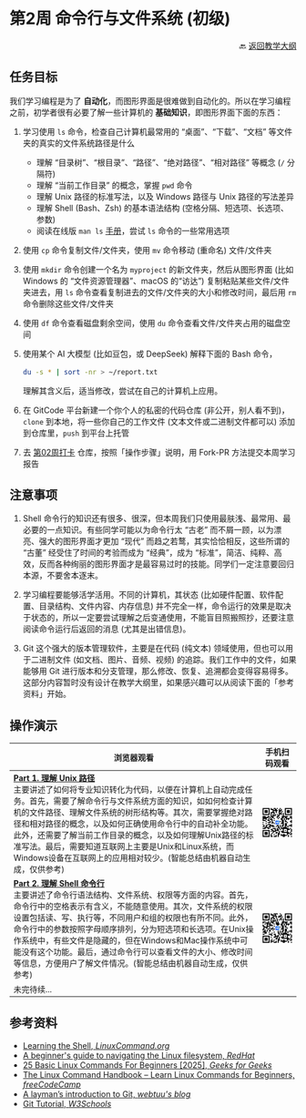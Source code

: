 # 第2周 命令行与文件系统 (初级)

<p align="right">🔙 <a href="https://gitcode.com/cueb-fintech/courses#%E6%95%99%E5%AD%A6%E5%A4%A7%E7%BA%B2">返回教学大纲</a></p>

## 任务目标

我们学习编程是为了 **自动化**，而图形界面是很难做到自动化的。所以在学习编程之前，初学者很有必要了解一些计算机的 **基础知识**，即图形界面下面的东西：

1. 学习使用 `ls` 命令，检查自己计算机最常用的 “桌面”、“下载”、“文档” 等文件夹的真实的文件系统路径是什么
    - 理解 “目录树”、“根目录”、“路径”、“绝对路径”、“相对路径” 等概念 (`/` 分隔符)
    - 理解 “当前工作目录” 的概念，掌握 `pwd` 命令
    - 理解 Unix 路径的标准写法，以及 Windows 路径与 Unix 路径的写法差异
    - 理解 Shell (Bash、Zsh) 的基本语法结构 (空格分隔、短选项、长选项、参数)
    - 阅读在线版 `man ls` [手册](https://man7.org/linux/man-pages/man1/ls.1.html)，尝试 `ls` 命令的一些常用选项
1. 使用 `cp` 命令复制文件/文件夹，使用 `mv` 命令移动 (重命名) 文件/文件夹
1. 使用 `mkdir` 命令创建一个名为 `myproject` 的新文件夹，然后从图形界面 (比如 Windows 的 “文件资源管理器”、macOS 的“访达”) 复制粘贴某些文件/文件夹进去，用 `ls` 命令查看复制进去的文件/文件夹的大小和修改时间，最后用 `rm` 命令删除这些文件/文件夹
1. 使用 `df` 命令查看磁盘剩余空间，使用 `du` 命令查看文件/文件夹占用的磁盘空间
1. 使用某个 AI 大模型 (比如豆包，或 DeepSeek) 解释下面的 Bash 命令，

    ```bash
    du -s * | sort -nr > ~/report.txt
    ```

    理解其含义后，适当修改，尝试在自己的计算机上应用。
1. 在 GitCode 平台新建一个你个人的私密的代码仓库 (非公开，别人看不到)，`clone` 到本地，将一些你自己的工作文件 (文本文件或二进制文件都可以) 添加到仓库里，`push` 到平台上托管
1. 去 [第02周打卡](https://gitcode.com/cueb-fintech/week02) 仓库，按照「操作步骤」说明，用 Fork-PR 方法提交本周学习报告

## 注意事项

1. Shell 命令行的知识还有很多、很深，但本周我们只使用最肤浅、最常用、最必要的一点知识。有些同学可能以为命令行太 “古老” 而不屑一顾，以为漂亮、强大的图形界面才更加 “现代” 而趋之若鹜，其实恰恰相反，这些所谓的 “古董” 经受住了时间的考验而成为 “经典”，成为 “标准”，简洁、纯粹、高效，反而各种绚丽的图形界面才是最容易过时的技能。同学们一定注意要回归本源，不要舍本逐末。

1. 学习编程要能够活学活用。不同的计算机，其状态 (比如硬件配置、软件配置、目录结构、文件内容、内存信息) 并不完全一样，命令运行的效果是取决于状态的，所以一定要尝试理解之后变通使用，不能盲目照搬照抄，还要注意阅读命令运行后返回的消息 (尤其是出错信息)。

1. Git 这个强大的版本管理软件，主要是在代码 (纯文本) 领域使用，但也可以用于二进制文件 (如文档、图片、音频、视频) 的追踪。我们工作中的文件，如果能够用 Git 进行版本和分支管理，那么修改、恢复、追溯都会变得容易得多。这部分内容暂时没有设计在教学大纲里，如果感兴趣可以从阅读下面的「参考资料」开始。

## 操作演示

|浏览器观看|手机扫码观看|
|----------------|----------|
|[**Part 1. 理解 Unix 路径**](https://meeting.tencent.com/crm/2qW3j06dba)</br>主要讲述了如何将专业知识转化为代码，以便在计算机上自动完成任务。首先，需要了解命令行与文件系统方面的知识，如如何检查计算机的文件路径、理解文件系统的树形结构等。其次，需要掌握绝对路径和相对路径的概念，以及如何正确使用命令行中的自动补全功能。此外，还需要了解当前工作目录的概念，以及如何理解Unix路径的标准写法。最后，需要知道互联网上主要是Unix和Linux系统，而Windows设备在互联网上的应用相对较少。(智能总结由机器自动生成，仅供参考)|![二维码](images/qr-week02-part1.png)|
|[**Part 2. 理解 Shell 命令行**](https://meeting.tencent.com/crm/2Z0za5Ydbc)</br>主要讲述了命令行语法结构、文件系统、权限等方面的内容。首先，命令行中的空格表示有含义，不能随意使用。其次，文件系统的权限设置包括读、写、执行等，不同用户和组的权限也有所不同。此外，命令行中的参数按照字母顺序排列，分为短选项和长选项。在Unix操作系统中，有些文件是隐藏的，但在Windows和Mac操作系统中可能没有这个功能。最后，通过命令行可以查看文件的大小、修改时间等信息，方便用户了解文件情况。(智能总结由机器自动生成，仅供参考)|![二维码](images/qr-week02-part2.png)|
|未完待续...|

## 参考资料

- [Learning the Shell, *LinuxCommand.org*](https://linuxcommand.org/lc3_learning_the_shell.php)
- [A beginner's guide to navigating the Linux filesystem, *RedHat*](https://www.redhat.com/en/blog/navigating-linux-filesystem)
- [25 Basic Linux Commands For Beginners [2025], *Geeks for Geeks*](https://www.geeksforgeeks.org/basic-linux-commands/)
- [The Linux Command Handbook – Learn Linux Commands for Beginners, *freeCodeCamp*](https://www.freecodecamp.org/news/the-linux-commands-handbook/)
- [A layman’s introduction to Git, *webtuu's blog*](https://webtuu.com/blog/04/a-laymans-introduction-to-git)
- [Git Tutorial, *W3Schools*](https://www.w3schools.com/git/)
